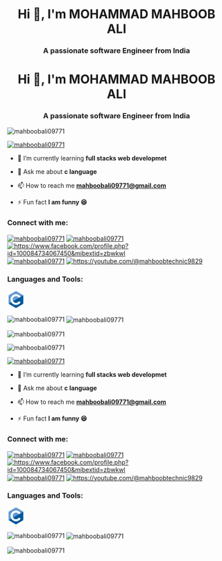 <h1 align="center">Hi 👋, I'm MOHAMMAD MAHBOOB ALI</h1>
<h3 align="center">A passionate software Engineer from India</h3>
<h1 align="center">Hi 👋, I'm MOHAMMAD MAHBOOB ALI</h1>
<h3 align="center">A passionate software Engineer from India</h3>

<p align="left"> <img src="https://komarev.com/ghpvc/?username=mahboobali09771&label=Profile%20views&color=0e75b6&style=flat" alt="mahboobali09771" /> </p>

<p align="left"> <a href="https://twitter.com/mahboobali09771" target="blank"><img src="https://img.shields.io/twitter/follow/mahboobali09771?logo=twitter&style=for-the-badge" alt="mahboobali09771" /></a> </p>

- 🌱 I’m currently learning **full stacks web developmet**

- 💬 Ask me about **c language**

- 📫 How to reach me **mahboobali09771@gmail.com**

- ⚡ Fun fact **I am funny 😆**

<h3 align="left">Connect with me:</h3>
<p align="left">
<a href="https://twitter.com/mahboobali09771" target="blank"><img align="center" src="https://raw.githubusercontent.com/rahuldkjain/github-profile-readme-generator/master/src/images/icons/Social/twitter.svg" alt="mahboobali09771" height="30" width="40" /></a>
<a href="https://linkedin.com/in/mahboobali09771" target="blank"><img align="center" src="https://raw.githubusercontent.com/rahuldkjain/github-profile-readme-generator/master/src/images/icons/Social/linked-in-alt.svg" alt="mahboobali09771" height="30" width="40" /></a>
<a href="https://fb.com/https://www.facebook.com/profile.php?id=100084734067450&mibextid=zbwkwl" target="blank"><img align="center" src="https://raw.githubusercontent.com/rahuldkjain/github-profile-readme-generator/master/src/images/icons/Social/facebook.svg" alt="https://www.facebook.com/profile.php?id=100084734067450&mibextid=zbwkwl" height="30" width="40" /></a>
<a href="https://instagram.com/mahboobali09771" target="blank"><img align="center" src="https://raw.githubusercontent.com/rahuldkjain/github-profile-readme-generator/master/src/images/icons/Social/instagram.svg" alt="mahboobali09771" height="30" width="40" /></a>
<a href="https://www.youtube.com/c/https://youtube.com/@mahboobtechnic9829" target="blank"><img align="center" src="https://raw.githubusercontent.com/rahuldkjain/github-profile-readme-generator/master/src/images/icons/Social/youtube.svg" alt="https://youtube.com/@mahboobtechnic9829" height="30" width="40" /></a>
</p>

<h3 align="left">Languages and Tools:</h3>
<p align="left"> <a href="https://www.cprogramming.com/" target="_blank" rel="noreferrer"> <img src="https://raw.githubusercontent.com/devicons/devicon/master/icons/c/c-original.svg" alt="c" width="40" height="40"/> </a> </p>

<p><img align="left" src="https://github-readme-stats.vercel.app/api/top-langs?username=mahboobali09771&show_icons=true&locale=en&layout=compact" alt="mahboobali09771" /></p>

<p>&nbsp;<img align="center" src="https://github-readme-stats.vercel.app/api?username=mahboobali09771&show_icons=true&locale=en" alt="mahboobali09771" /></p>

<p><img align="center" src="https://github-readme-streak-stats.herokuapp.com/?user=mahboobali09771&" alt="mahboobali09771" /></p>

<p align="left"> <img src="https://komarev.com/ghpvc/?username=mahboobali09771&label=Profile%20views&color=0e75b6&style=flat" alt="mahboobali09771" /> </p>

<p align="left"> <a href="https://twitter.com/mahboobali09771" target="blank"><img src="https://img.shields.io/twitter/follow/mahboobali09771?logo=twitter&style=for-the-badge" alt="mahboobali09771" /></a> </p>

- 🌱 I’m currently learning **full stacks web developmet**

- 💬 Ask me about **c language**

- 📫 How to reach me **mahboobali09771@gmail.com**

- ⚡ Fun fact **I am funny 😆**

<h3 align="left">Connect with me:</h3>
<p align="left">
<a href="https://twitter.com/mahboobali09771" target="blank"><img align="center" src="https://raw.githubusercontent.com/rahuldkjain/github-profile-readme-generator/master/src/images/icons/Social/twitter.svg" alt="mahboobali09771" height="30" width="40" /></a>
<a href="https://linkedin.com/in/mahboobali09771" target="blank"><img align="center" src="https://raw.githubusercontent.com/rahuldkjain/github-profile-readme-generator/master/src/images/icons/Social/linked-in-alt.svg" alt="mahboobali09771" height="30" width="40" /></a>
<a href="https://fb.com/https://www.facebook.com/profile.php?id=100084734067450&mibextid=zbwkwl" target="blank"><img align="center" src="https://raw.githubusercontent.com/rahuldkjain/github-profile-readme-generator/master/src/images/icons/Social/facebook.svg" alt="https://www.facebook.com/profile.php?id=100084734067450&mibextid=zbwkwl" height="30" width="40" /></a>
<a href="https://instagram.com/mahboobali09771" target="blank"><img align="center" src="https://raw.githubusercontent.com/rahuldkjain/github-profile-readme-generator/master/src/images/icons/Social/instagram.svg" alt="mahboobali09771" height="30" width="40" /></a>
<a href="https://www.youtube.com/c/https://youtube.com/@mahboobtechnic9829" target="blank"><img align="center" src="https://raw.githubusercontent.com/rahuldkjain/github-profile-readme-generator/master/src/images/icons/Social/youtube.svg" alt="https://youtube.com/@mahboobtechnic9829" height="30" width="40" /></a>
</p>

<h3 align="left">Languages and Tools:</h3>
<p align="left"> <a href="https://www.cprogramming.com/" target="_blank" rel="noreferrer"> <img src="https://raw.githubusercontent.com/devicons/devicon/master/icons/c/c-original.svg" alt="c" width="40" height="40"/> </a> </p>

<p><img align="left" src="https://github-readme-stats.vercel.app/api/top-langs?username=mahboobali09771&show_icons=true&locale=en&layout=compact" alt="mahboobali09771" /></p>

<p>&nbsp;<img align="center" src="https://github-readme-stats.vercel.app/api?username=mahboobali09771&show_icons=true&locale=en" alt="mahboobali09771" /></p>

<p><img align="center" src="https://github-readme-streak-stats.herokuapp.com/?user=mahboobali09771&" alt="mahboobali09771" /></p>
